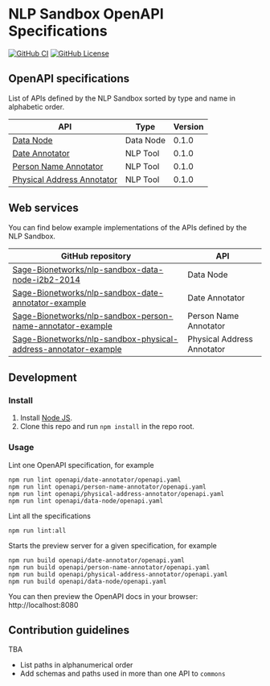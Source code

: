 # NLP Sandbox OpenAPI Specifications

[![GitHub CI](https://img.shields.io/github/workflow/status/data2health/nlp-sandbox-schemas/ci.svg?color=94398d&labelColor=555555&logoColor=ffffff&style=for-the-badge&logo=github)](https://github.com/data2health/nlp-sandbox-schemas)
[![GitHub License](https://img.shields.io/github/license/data2health/nlp-sandbox-schemas.svg?color=94398d&labelColor=555555&logoColor=ffffff&style=for-the-badge&logo=github)](https://github.com/data2health/nlp-sandbox-schemas)

## OpenAPI specifications

List of APIs defined by the NLP Sandbox sorted by type and name in alphabetic
order.

| API | Type | Version |
|---|---|---|
| [Data Node](/openapi/data-node) | Data Node | 0.1.0 |
| [Date Annotator](/openapi/date-annotator) | NLP Tool | 0.1.0 |
| [Person Name Annotator](/openapi/person-name-annotator) | NLP Tool | 0.1.0 |
| [Physical Address Annotator](/openapi/physical-address-annotator) | NLP Tool | 0.1.0 |

## Web services

You can find below example implementations of the APIs defined by the NLP Sandbox.

| GitHub repository | API |
|---|---|
| [Sage-Bionetworks/nlp-sandbox-data-node-i2b2-2014](https://github.com/Sage-Bionetworks/nlp-sandbox-data-node-i2b2-2014) | Data Node |
| [Sage-Bionetworks/nlp-sandbox-date-annotator-example](https://github.com/Sage-Bionetworks/nlp-sandbox-date-annotator-example) | Date Annotator |
| [Sage-Bionetworks/nlp-sandbox-person-name-annotator-example](https://github.com/Sage-Bionetworks/nlp-sandbox-person-name-annotator-example) | Person Name Annotator |
| [Sage-Bionetworks/nlp-sandbox-physical-address-annotator-example](https://github.com/Sage-Bionetworks/nlp-sandbox-physical-address-annotator-example) | Physical Address Annotator |

## Development

### Install

1. Install [Node JS](https://nodejs.org/).
2. Clone this repo and run `npm install` in the repo root.

### Usage

Lint one OpenAPI specification, for example

    npm run lint openapi/date-annotator/openapi.yaml
    npm run lint openapi/person-name-annotator/openapi.yaml
    npm run lint openapi/physical-address-annotator/openapi.yaml
    npm run lint openapi/data-node/openapi.yaml

Lint all the specifications

    npm run lint:all

Starts the preview server for a given specification, for example

    npm run build openapi/date-annotator/openapi.yaml
    npm run build openapi/person-name-annotator/openapi.yaml
    npm run build openapi/physical-address-annotator/openapi.yaml
    npm run build openapi/data-node/openapi.yaml

You can then preview the OpenAPI docs in your browser: http://localhost:8080

## Contribution guidelines

TBA

- List paths in alphanumerical order
- Add schemas and paths used in more than one API to `commons`

<!-- Definitions -->

[data_node_yaml]: https://data2health.github.io//nlp-sandbox-schemas/data-node/develop/openapi.yaml
[data_node_json]: https://data2health.github.io//nlp-sandbox-schemas/data-node/develop/openapi.json
[data_node_html]: https://data2health.github.io//nlp-sandbox-schemas/data-node/develop/docs/index.html